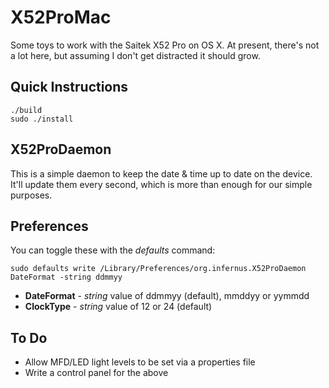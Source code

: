 X52ProMac
=========

Some toys to work with the Saitek X52 Pro on OS X. At present, there's not a lot here, but assuming I don't get distracted it should grow.

Quick Instructions
------------------

```
./build
sudo ./install
```

X52ProDaemon
------------

This is a simple daemon to keep the date & time up to date on the device. It'll update them every second, which is more than enough for our simple purposes.

Preferences
-----------

You can toggle these with the *defaults* command:
```
sudo defaults write /Library/Preferences/org.infernus.X52ProDaemon DateFormat -string ddmmyy
```

* **DateFormat** - *string* value of ddmmyy (default), mmddyy or yymmdd
* **ClockType** - *string* value of 12 or 24 (default)

To Do
-----

* Allow MFD/LED light levels to be set via a properties file
* Write a control panel for the above


